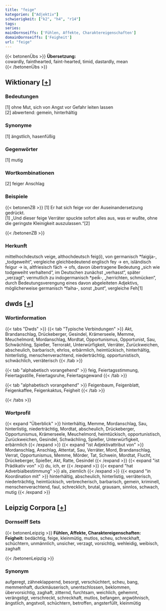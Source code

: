 ```yaml
---
title: "feige"
kategorien: ["Adjektiv"]
schwierigkeit: ["k2", "h4", "r14"]
tags:
series:
mainDornseiffs: ['Fühlen, Affekte, Charaktereigenschaften']
domainDornseiffs: ['Feigheit']
url: "feige"
---
```


{{< betonenÜbs >}}
**Übersetzung:**  
cowardly, fainthearted, faint-hearted, timid, dastardly, mean  
{{< /betonenÜbs >}}

## Wiktionary [[+](https://de.wiktionary.org/wiki/feige)]

### Bedeutungen
[1] ohne Mut, sich von Angst vor Gefahr leiten lassen  
[2] abwertend: gemein, hinterhältig  

### Synonyme
[1] ängstlich, hasenfüßig  

### Gegenwörter
[1] mutig  

### Wortkombinationen
[2] feiger Anschlag  

### Beispiele
{{< betonenZB >}}
[1] Er hat sich feige vor der Auseinandersetzung gedrückt.  
[1] „Und dieser feige Verräter spuckte sofort alles aus, was er wußte, ohne die geringste Kleinigkeit auszulassen.“[2]  

{{< /betonenZB >}}
### Herkunft
mittelhochdeutsch veige, althochdeutsch feig(i), von germanisch *faigija-, „todgeweiht“, vergleiche gleichbedeutend englisch fey → en, isländisch feigur → is, altfriesisch fāch → ofs, davon übertragene Bedeutung „sich wie todgeweiht verhaltend“, im Deutschen zunächst „verhasst“, später „verzagt“; vermutlich zu indogermanisch *peiḱ-, „herrichten, schmücken“, durch Bedeutungsverengung eines davon abgeleiteten Adjektivs, möglicherweise germanisch *faiha-, sonst „bunt“, vergleiche Feh[1]  



## dwds [[+](https://www.dwds.de/wb/feige)]

### Wortinformation
{{< tabs "Dwds" >}}
{{< tab "Typische Verbindungen" >}}
Akt, Brandanschlag, Drückeberger, Gesindel, Krämerseele, Memme, Meuchelmord, Mordanschlag, Mordtat, Opportunismus, Opportunist, Sau, Schwächling, Spießer, Terrorakt, Unterwürfigkeit, Verräter, Zurückweichen, abscheulich, barbarisch, ehrlos, erbärmlich, heimtückisch, hinterhältig, hinterlistig, menschenverachtend, niederträchtig, opportunistisch, schwächlich, verräterisch
{{< /tab >}}

{{< tab "alphabetisch vorangehend" >}}
feig, Feiertagsstimmung, Feiertagsstille, Feiertagsruhe, Feiertagsgewand
{{< /tab >}}

{{< tab "alphabetisch vorangehend" >}}
Feigenbaum, Feigenblatt, Feigenkaffee, Feigenkaktus, Feigheit
{{< /tab >}}

{{< /tabs >}}

### Wortprofil
{{< expand "Überblick" >}} hinterhältig, Memme, Mordanschlag, Sau, hinterlistig, niederträchtig, Mordtat, abscheulich, Drückeberger, Opportunismus, Krämerseele, Meuchelmord, heimtückisch, opportunistisch, Zurückweichen, Gesindel, Schwächling, Spießer, Unterwürfigkeit, erbärmlich {{< /expand >}}
{{< expand "ist Adjektivattribut von" >}} Mordanschlag, Anschlag, Attentat, Sau, Verräter, Mord, Brandanschlag, Verrat, Opportunismus, Memme, Mörder, Tat, Schwein, Mordtat, Flucht, Drückeberger, Spießer, Akt, Ratte, Gesindel {{< /expand >}}
{{< expand "ist Prädikativ von" >}} du, ich, er {{< /expand >}}
{{< expand "hat Adverbialbestimmung" >}} als, ziemlich {{< /expand >}}
{{< expand "in Koordination mit" >}} hinterhältig, abscheulich, hinterlistig, verräterisch, niederträchtig, heimtückisch, verbrecherisch, barbarisch, gemein, kriminell, menschenverachtend, faul, schrecklich, brutal, grausam, sinnlos, schwach, mutig {{< /expand >}}

## Leipzig Corpora [[+](https://corpora.uni-leipzig.de/en/res?word=feige&corpusId=deu_newscrawl-public_2018)]

### Dornseiff Sets
{{< betonenLeipzig >}}
**Fühlen, Affekte, Charaktereigenschaften:**  
**Feigheit:** bedächtig, feige, kleinmütig, mutlos, scheu, schreckhaft, schüchtern, unmännlich, unsicher, verzagt, vorsichtig, wehleidig, weibisch, zaghaft  

{{< /betonenLeipzig >}}

### Synonym
aufgeregt, zähneklappernd, besorgt, verschüchtert, scheu, bang, memmenhaft, duckmäuserisch, unentschlossen, beklommen, übervorsichtig, zaghaft, zitternd, furchtsam, weichlich, gehemmt, verängstigt, verschreckt, schreckhaft, mutlos, befangen, argwöhnisch, ängstlich, angstvoll, schüchtern, betroffen, angsterfüllt, kleinmütig

